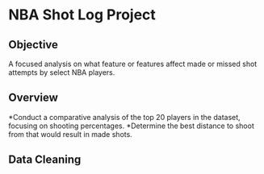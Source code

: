 # NBA Shot Log Project

## Objective

A focused analysis on what feature or features affect made or missed shot attempts by select NBA players. 

## Overview

*Conduct a comparative analysis of the top 20 players in the dataset, focusing on shooting percentages.
*Determine the best distance to shoot from that would result in made shots.

## Data Cleaning


